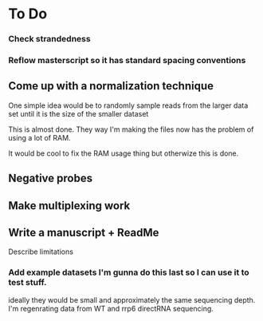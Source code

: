 # To Do

### Check strandedness

### Reflow masterscript so it has standard spacing conventions

## Come up with a normalization technique

One simple idea would be to randomly sample reads from the larger data set until it is the size of the smaller dataset

This is almost done. They way I'm making the files now has the problem of using a lot of RAM.

It would be cool to fix the RAM usage thing but otherwize this is done. 

## Negative probes 

## Make multiplexing work

## Write a manuscript + ReadMe

Describe limitations

### Add example datasets I'm gunna do this last so I can use it to test stuff.

ideally they would be small and approximately the same sequencing depth.
I'm regenrating data from WT and rrp6 directRNA sequencing. 
